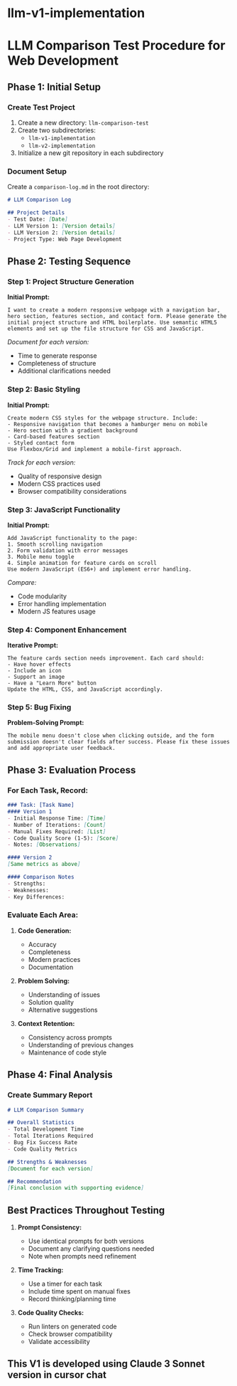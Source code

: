 # llm-v1-implementation
# LLM Comparison Test Procedure for Web Development

## Phase 1: Initial Setup

### Create Test Project
1. Create a new directory: `llm-comparison-test`
2. Create two subdirectories:
   - `llm-v1-implementation`
   - `llm-v2-implementation`
3. Initialize a new git repository in each subdirectory

### Document Setup
Create a `comparison-log.md` in the root directory:
```markdown
# LLM Comparison Log

## Project Details
- Test Date: [Date]
- LLM Version 1: [Version details]
- LLM Version 2: [Version details]
- Project Type: Web Page Development
```

## Phase 2: Testing Sequence

### Step 1: Project Structure Generation
**Initial Prompt:**
```
I want to create a modern responsive webpage with a navigation bar, hero section, features section, and contact form. Please generate the initial project structure and HTML boilerplate. Use semantic HTML5 elements and set up the file structure for CSS and JavaScript.
```

*Document for each version:*
- Time to generate response
- Completeness of structure
- Additional clarifications needed

### Step 2: Basic Styling
**Initial Prompt:**
```
Create modern CSS styles for the webpage structure. Include:
- Responsive navigation that becomes a hamburger menu on mobile
- Hero section with a gradient background
- Card-based features section
- Styled contact form
Use Flexbox/Grid and implement a mobile-first approach.
```

*Track for each version:*
- Quality of responsive design
- Modern CSS practices used
- Browser compatibility considerations

### Step 3: JavaScript Functionality
**Initial Prompt:**
```
Add JavaScript functionality to the page:
1. Smooth scrolling navigation
2. Form validation with error messages
3. Mobile menu toggle
4. Simple animation for feature cards on scroll
Use modern JavaScript (ES6+) and implement error handling.
```

*Compare:*
- Code modularity
- Error handling implementation
- Modern JS features usage

### Step 4: Component Enhancement
**Iterative Prompt:**
```
The feature cards section needs improvement. Each card should:
- Have hover effects
- Include an icon
- Support an image
- Have a "Learn More" button
Update the HTML, CSS, and JavaScript accordingly.
```

### Step 5: Bug Fixing
**Problem-Solving Prompt:**
```
The mobile menu doesn't close when clicking outside, and the form submission doesn't clear fields after success. Please fix these issues and add appropriate user feedback.
```

## Phase 3: Evaluation Process

### For Each Task, Record:
```markdown
### Task: [Task Name]
#### Version 1
- Initial Response Time: [Time]
- Number of Iterations: [Count]
- Manual Fixes Required: [List]
- Code Quality Score (1-5): [Score]
- Notes: [Observations]

#### Version 2
[Same metrics as above]

#### Comparison Notes
- Strengths:
- Weaknesses:
- Key Differences:
```

### Evaluate Each Area:
1. **Code Generation:**
   - Accuracy
   - Completeness
   - Modern practices
   - Documentation

2. **Problem Solving:**
   - Understanding of issues
   - Solution quality
   - Alternative suggestions

3. **Context Retention:**
   - Consistency across prompts
   - Understanding of previous changes
   - Maintenance of code style

## Phase 4: Final Analysis

### Create Summary Report
```markdown
# LLM Comparison Summary

## Overall Statistics
- Total Development Time
- Total Iterations Required
- Bug Fix Success Rate
- Code Quality Metrics

## Strengths & Weaknesses
[Document for each version]

## Recommendation
[Final conclusion with supporting evidence]
```

## Best Practices Throughout Testing

1. **Prompt Consistency:**
   - Use identical prompts for both versions
   - Document any clarifying questions needed
   - Note when prompts need refinement

2. **Time Tracking:**
   - Use a timer for each task
   - Include time spent on manual fixes
   - Record thinking/planning time

3. **Code Quality Checks:**
   - Run linters on generated code
   - Check browser compatibility
   - Validate accessibility

## This V1 is developed using Claude 3 Sonnet version in cursor chat
